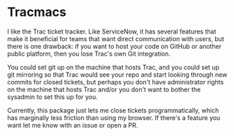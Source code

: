 # Tracmacs

I like the Trac ticket tracker. Like ServiceNow, it has several features that
make it beneficial for teams that want direct communication with users, but there
is one drawback: if you want to host your code on GitHub or another public platform,
then you lose Trac's own Git integration.

You could set git up on the machine that hosts Trac, and you could set up git mirroring
so that Trac would see your repo and start looking through new commits for closed
tickets, but perhaps you don't have administrator rights on the machine that
hosts Trac and/or you don't want to bother the sysadmin to set this up for you.

Currently, this package just lets me close tickets programmatically, which has
marginally less friction than using my browser. If there's a feature you want
let me know with an issue or open a PR.
